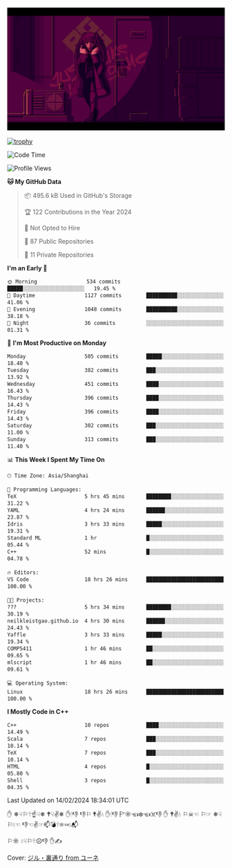 ![](imgs/main.png)

[![trophy](https://github-profile-trophy.vercel.app/?username=NeilKleistGao&theme=dracula)](https://github.com/ryo-ma/github-profile-trophy)

<!--START_SECTION:waka-->
![Code Time](http://img.shields.io/badge/Code%20Time-626%20hrs%2018%20mins-blue)

![Profile Views](http://img.shields.io/badge/Profile%20Views-0-blue)

**🐱 My GitHub Data** 

> 📦 495.6 kB Used in GitHub's Storage 
 > 
> 🏆 122 Contributions in the Year 2024
 > 
> 🚫 Not Opted to Hire
 > 
> 📜 87 Public Repositories 
 > 
> 🔑 11 Private Repositories 
 > 
**I'm an Early 🐤** 

```text
🌞 Morning                534 commits         █████░░░░░░░░░░░░░░░░░░░░   19.45 % 
🌆 Daytime                1127 commits        ██████████░░░░░░░░░░░░░░░   41.06 % 
🌃 Evening                1048 commits        ██████████░░░░░░░░░░░░░░░   38.18 % 
🌙 Night                  36 commits          ░░░░░░░░░░░░░░░░░░░░░░░░░   01.31 % 
```
📅 **I'm Most Productive on Monday** 

```text
Monday                   505 commits         █████░░░░░░░░░░░░░░░░░░░░   18.40 % 
Tuesday                  382 commits         ███░░░░░░░░░░░░░░░░░░░░░░   13.92 % 
Wednesday                451 commits         ████░░░░░░░░░░░░░░░░░░░░░   16.43 % 
Thursday                 396 commits         ████░░░░░░░░░░░░░░░░░░░░░   14.43 % 
Friday                   396 commits         ████░░░░░░░░░░░░░░░░░░░░░   14.43 % 
Saturday                 302 commits         ███░░░░░░░░░░░░░░░░░░░░░░   11.00 % 
Sunday                   313 commits         ███░░░░░░░░░░░░░░░░░░░░░░   11.40 % 
```


📊 **This Week I Spent My Time On** 

```text
🕑︎ Time Zone: Asia/Shanghai

💬 Programming Languages: 
TeX                      5 hrs 45 mins       ████████░░░░░░░░░░░░░░░░░   31.22 % 
YAML                     4 hrs 24 mins       ██████░░░░░░░░░░░░░░░░░░░   23.87 % 
Idris                    3 hrs 33 mins       █████░░░░░░░░░░░░░░░░░░░░   19.31 % 
Standard ML              1 hr                █░░░░░░░░░░░░░░░░░░░░░░░░   05.44 % 
C++                      52 mins             █░░░░░░░░░░░░░░░░░░░░░░░░   04.78 % 

🔥 Editors: 
VS Code                  18 hrs 26 mins      █████████████████████████   100.00 % 

🐱‍💻 Projects: 
???                      5 hrs 34 mins       ████████░░░░░░░░░░░░░░░░░   30.19 % 
neilkleistgao.github.io  4 hrs 30 mins       ██████░░░░░░░░░░░░░░░░░░░   24.43 % 
Yaffle                   3 hrs 33 mins       █████░░░░░░░░░░░░░░░░░░░░   19.34 % 
COMP5411                 1 hr 46 mins        ██░░░░░░░░░░░░░░░░░░░░░░░   09.65 % 
mlscript                 1 hr 46 mins        ██░░░░░░░░░░░░░░░░░░░░░░░   09.61 % 

💻 Operating System: 
Linux                    18 hrs 26 mins      █████████████████████████   100.00 % 
```

**I Mostly Code in C++** 

```text
C++                      10 repos            ████░░░░░░░░░░░░░░░░░░░░░   14.49 % 
Scala                    7 repos             ███░░░░░░░░░░░░░░░░░░░░░░   10.14 % 
TeX                      7 repos             ███░░░░░░░░░░░░░░░░░░░░░░   10.14 % 
HTML                     4 repos             █░░░░░░░░░░░░░░░░░░░░░░░░   05.80 % 
Shell                    3 repos             █░░░░░░░░░░░░░░░░░░░░░░░░   04.35 % 
```




 Last Updated on 14/02/2024 18:34:01 UTC
<!--END_SECTION:waka-->

✋ ❄☟⚐🕆☝☟❄ 🕈☟✌❄ ✋🕯👎 👎⚐ 🕈✌💧 ✋🕯👎 🏱☼☜❄☜☠👎 ✋ 🕈✌💧 ⚐☠☜ ⚐☞ ❄☟⚐💧☜ 👎☜✌☞📫💣🕆❄☜💧📬

⚐☼ 💧☟⚐🕆☹👎 ✋✍

Cover: [ジル・裏通り from ユーネ](https://www.pixiv.net/artworks/62127066)
